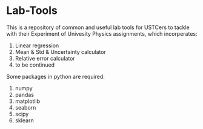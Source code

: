 # Lab-Tools
This is a repository of common and useful lab tools for USTCers to tackle with their Experiment of Univesity Physics assignments,
which incorperates:
1. Linear regression
2. Mean & Std & Uncertainty calculator
3. Relative error calculator
4. to be continued

Some packages in python are required:
1. numpy
2. pandas
3. matplotlib
4. seaborn
5. scipy
6. sklearn
